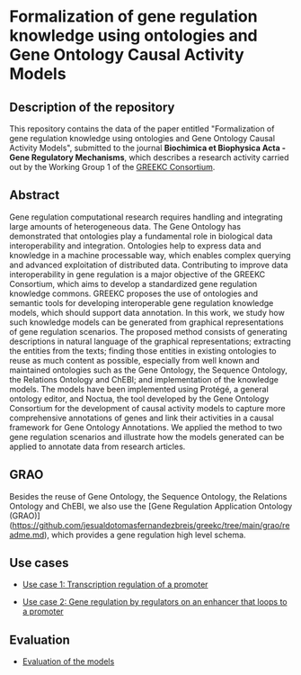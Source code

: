 # Formalization of gene regulation knowledge using ontologies and Gene Ontology Causal Activity Models

## Description of the repository
This repository contains the data of the paper entitled "Formalization of gene regulation knowledge using ontologies and Gene Ontology Causal Activity Models", submitted to the journal **Biochimica et Biophysica Acta - Gene Regulatory Mechanisms**, which describes a research activity carried out by the Working Group 1 of the [GREEKC Consortium](https://www.greekc.org). 

## Abstract
Gene regulation computational research requires handling and integrating large amounts of heterogeneous data. The Gene Ontology has demonstrated that ontologies play a fundamental role in biological data interoperability and integration. Ontologies help to express data and knowledge in a machine processable way, which enables complex querying and advanced exploitation of distributed data. Contributing to improve data interoperability in gene regulation is a major objective of the GREEKC Consortium, which aims to develop a standardized gene regulation knowledge commons. GREEKC proposes the use of ontologies and semantic tools for developing interoperable gene regulation knowledge models, which should support data annotation. In this work, we study how such knowledge models can be generated from graphical representations of gene regulation scenarios. The proposed method consists of generating descriptions in natural language of the graphical representations; extracting the entities from the texts; finding those entities in existing ontologies to reuse as much content as possible, especially from well known and maintained ontologies such as the Gene Ontology, the Sequence Ontology, the Relations Ontology and ChEBI; and implementation of the knowledge models. The models have been implemented using Protégé, a general ontology editor, and Noctua, the tool developed by the Gene Ontology Consortium for the development of causal activity models to capture more comprehensive annotations of genes and link their activities in a causal framework for Gene Ontology Annotations. We applied the method to two gene regulation scenarios and illustrate how the models generated can be applied to annotate data from research articles.

## GRAO

Besides the reuse of Gene Ontology, the Sequence Ontology, the Relations Ontology and ChEBI, we also use the [Gene Regulation Application Ontology (GRAO)] (https://github.com/jesualdotomasfernandezbreis/greekc/tree/main/grao/readme.md), which provides a gene regulation high level schema. 

## Use cases

* [Use case 1: Transcription regulation of a promoter](https://github.com/jesualdotomasfernandezbreis/greekc/tree/main/usecase1/readme.md)


* [Use case 2: Gene regulation by regulators on an enhancer that loops to a promoter](https://github.com/jesualdotomasfernandezbreis/greekc/tree/main/usecase2/readme.md)

## Evaluation

* [Evaluation of the models](https://github.com/jesualdotomasfernandezbreis/greekc/tree/main/evaluation/readme.md)
